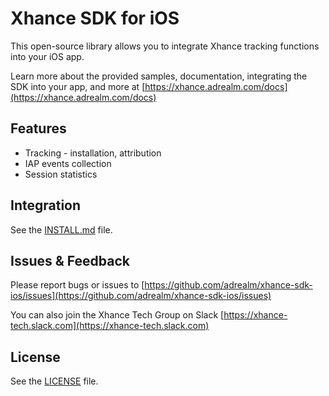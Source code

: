 # Xhance SDK for iOS

This open-source library allows you to integrate Xhance tracking functions into your iOS app.

Learn more about the provided samples, documentation, integrating the SDK into your app, and more at [https://xhance.adrealm.com/docs](https://xhance.adrealm.com/docs)

## Features

* Tracking - installation, attribution
* IAP events collection
* Session statistics

## Integration

See the [INSTALL.md](https://github.com/adrealm/xhance-sdk-ios/blob/master/INSTALL.md) file. 

## Issues & Feedback

Please report bugs or issues to [https://github.com/adrealm/xhance-sdk-ios/issues](https://github.com/adrealm/xhance-sdk-ios/issues)

You can also join the Xhance Tech Group on Slack [https://xhance-tech.slack.com](https://xhance-tech.slack.com)

## License

See the [LICENSE](https://github.com/adrealm/xhance-sdk-ios/blob/master/LICENSE) file. 


